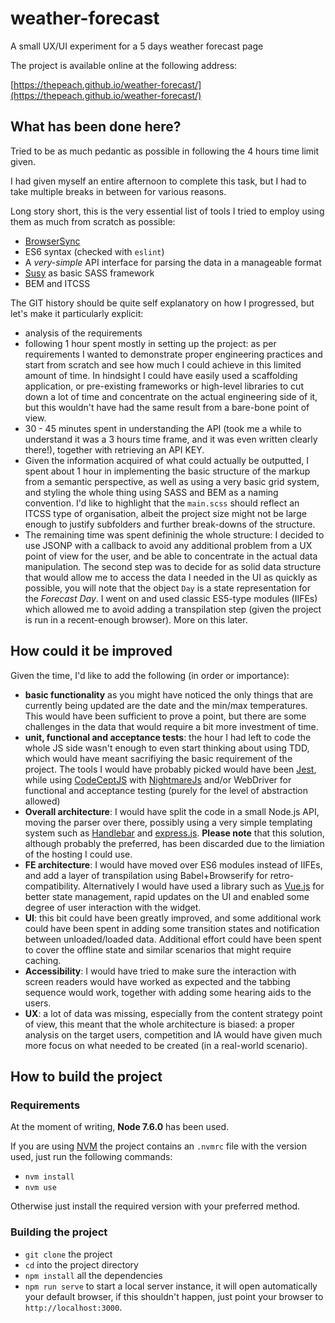 # weather-forecast

A small UX/UI experiment for a 5 days weather forecast page

The project is available online at the following address:

[https://thepeach.github.io/weather-forecast/](https://thepeach.github.io/weather-forecast/)

## What has been done here?

Tried to be as much pedantic as possible in following the 4 hours time limit given.

I had given myself an entire afternoon to complete this task, but I had to take multiple breaks in between for various reasons.

Long story short, this is the very essential list of tools I tried to employ using them as much from scratch as possible:

- [BrowserSync](https://www.browsersync.io)
- ES6 syntax (checked with `eslint`)
- A _very-simple_ API interface for parsing the data in a manageable format
- [Susy](http://susy.oddbird.net) as basic SASS framework
- BEM and ITCSS

The GIT history should be quite self explanatory on how I progressed, but let's make it particularly explicit:

- analysis of the requirements
- following 1 hour spent mostly in setting up the project: as per requirements I wanted to demonstrate proper engineering practices and start from scratch and see how much I could achieve in this limited amount of time. In hindsight I could have easily used a scaffolding application, or pre-existing frameworks or high-level libraries to cut down a lot of time and concentrate on the actual engineering side of it, but this wouldn't have had the same result from a bare-bone point of view.
- 30 - 45 minutes spent in understanding the API (took me a while to understand it was a 3 hours time frame, and it was even written clearly there!), together with retrieving an API KEY.
- Given the information acquired of what could actually be outputted, I spent about 1 hour in implementing the basic structure of the markup from a semantic perspective, as well as using a very basic grid system, and styling the whole thing using SASS and BEM as a naming convention. I'd like to highlight that the `main.scss` should reflect an ITCSS type of organisation, albeit the project size might not be large enough to justify subfolders and further break-downs of the structure.
- The remaining time was spent defininig the whole structure: I decided to use JSONP with a callback to avoid any additional problem from a UX point of view for the user, and be able to concentrate in the actual data manipulation. The second step was to decide for as solid data structure that would allow me to access the data I needed in the UI as quickly as possible, you will note that the object `Day` is a state representation for the _Forecast Day_. I went on and used classic ES5-type modules (IIFEs) which allowed me to avoid adding a transpilation step (given the project is run in a recent-enough browser). More on this later.

## How could it be improved

Given the time, I'd like to add the following (in order or importance):

- **basic functionality** as you might have noticed the only things that are currently being updated are the date and the min/max temperatures. This would have been sufficient to prove a point, but there are some challenges in the data that would require a bit more investment of time.
- **unit, functional and acceptance tests**: the hour I had left to code the whole JS side wasn't enough to even start thinking about using TDD, which would have meant sacrifiying the basic requirement of the project. The tools I would have probably picked would have been [Jest](https://facebook.github.io/jest), while using [CodeCeptJS](https://github.com/codeception/codeceptjs/) with [NightmareJs](http://www.nightmarejs.org/) and/or WebDriver for functional and acceptance testing (purely for the level of abstraction allowed)
- **Overall architecture**: I would have split the code in a small Node.js API, moving the parser over there, possibly using a very simple templating system such as [Handlebar](handlebarsjs.com) and [express.js](http://expressjs.com/). **Please note** that this solution, although probably the preferred, has been discarded due to the limiation of the hosting I could use.
- **FE architecture**: I would have moved over ES6 modules instead of IIFEs, and add a layer of transpilation using Babel+Browserify for retro-compatibility. Alternatively I would have used a library such as [Vue.js](http://vuejs.org/) for better state management, rapid updates on the UI and enabled some degree of user interaction with the widget.
- **UI**: this bit could have been greatly improved, and some additional work could have been spent in adding some transition states and notification between unloaded/loaded data. Additional effort could have been spent to cover the offline state and similar scenarios that might require caching.
- **Accessibility**: I would have tried to make sure the interaction with screen readers would have worked as expected and the tabbing sequence would work, together with adding some hearing aids to the users.
- **UX**: a lot of data was missing, especially from the content strategy point of view, this meant that the whole architecture is biased: a proper analysis on the target users, competition and IA would have given much more focus on what needed to be created (in a real-world scenario).

## How to build the project

### Requirements

At the moment of writing, **Node 7.6.0** has been used. 

If you are using [NVM](https://github.com/creationix/nvm) the project contains an `.nvmrc` file with the version used, just run the following commands:

- `nvm install`
- `nvm use`

Otherwise just install the required version with your preferred method.

### Building the project

- `git clone` the project
- `cd` into the project directory
- `npm install` all the dependencies
- `npm run serve` to start a local server instance, it will open automatically your default browser, if this shouldn't happen, just point your browser to `http://localhost:3000`.
